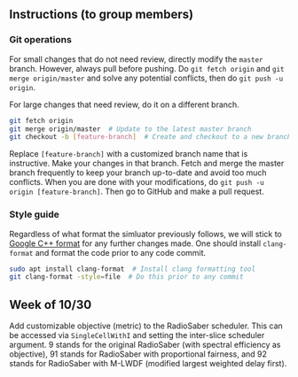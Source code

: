 ## Instructions (to group members)

### Git operations

For small changes that do not need review, directly modify the `master` branch. However, always pull before pushing. Do `git fetch origin` and `git merge origin/master` and solve any potential conflicts, then do `git push -u origin`.

For large changes that need review, do it on a different branch.

```bash
git fetch origin
git merge origin/master  # Update to the latest master branch
git checkout -b [feature-branch]  # Create and checkout to a new branch
```

Replace `[feature-branch]` with a customized branch name that is instructive. Make your changes in that branch. Fetch and merge the master branch frequently to keep your branch up-to-date and avoid too much conflicts. When you are done with your modifications, do `git push -u origin [feature-branch]`. Then go to GitHub and make a pull request.

### Style guide

Regardless of what format the simluator previously follows, we will stick to [Google C++ format](https://google.github.io/styleguide/cppguide.html) for any further changes made. One should install `clang-format` and format the code prior to any code commit.

```bash
sudo apt install clang-format  # Install clang formatting tool
git clang-format -style=file  # Do this prior to any commit
```

## Week of 10/30

Add customizable objective (metric) to the RadioSaber scheduler. This can be accessed via `SingleCellWithI` and setting the inter-slice scheduler argument. 9 stands for the original RadioSaber (with spectral efficiency as objective), 91 stands for RadioSaber with proportional fairness, and 92 stands for RadioSaber with M-LWDF (modified largest weighted delay first).
